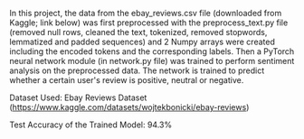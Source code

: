 In this project, the data from the ebay_reviews.csv file (downloaded from Kaggle; link below) was first preprocessed with the preprocess_text.py file (removed null rows, cleaned the text, tokenized, removed stopwords, lemmatized and padded sequences) and 2 Numpy arrays were created including the encoded tokens and the corresponding labels. Then a PyTorch neural network module (in network.py file) was trained to perform sentiment analysis on the preprocessed data. The network is trained to predict whether a certain user's review is positive, neutral or negative.

Dataset Used: Ebay Reviews Dataset (https://www.kaggle.com/datasets/wojtekbonicki/ebay-reviews)

Test Accuracy of the Trained Model: 94.3%
